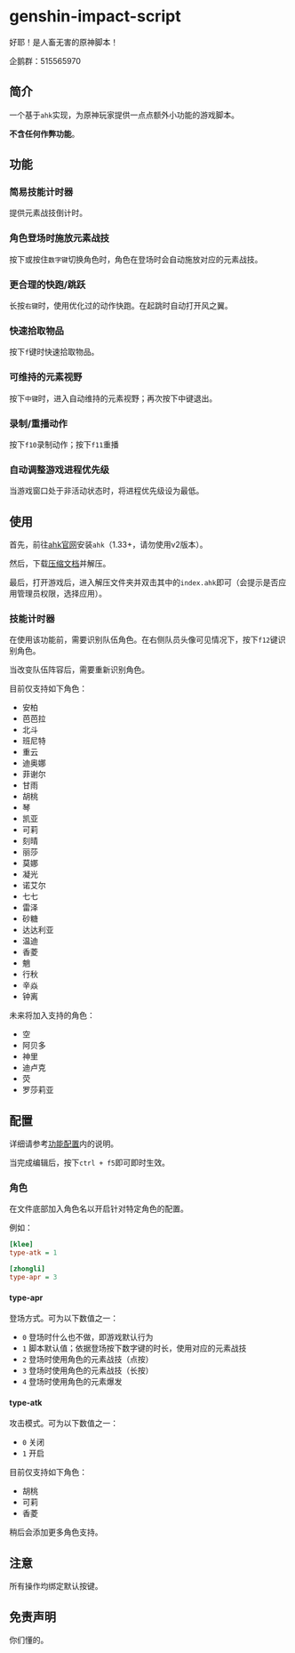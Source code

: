 # genshin-impact-script

好耶！是人畜无害的原神脚本！

企鹅群：515565970

## 简介

一个基于`ahk`实现，为原神玩家提供一点点额外小功能的游戏脚本。

**不含任何作弊功能**。

## 功能

### 简易技能计时器

提供元素战技倒计时。

### 角色登场时施放元素战技

按下或按住`数字键`切换角色时，角色在登场时会自动施放对应的元素战技。

### 更合理的快跑/跳跃

长按`右键`时，使用优化过的动作快跑。在起跳时自动打开风之翼。

### 快速拾取物品

按下`f`键时快速拾取物品。

### 可维持的元素视野

按下`中键`时，进入自动维持的元素视野；再次按下中键退出。

### 录制/重播动作

按下`f10`录制动作；按下`f11`重播

### 自动调整游戏进程优先级

当游戏窗口处于非活动状态时，将进程优先级设为最低。

## 使用

首先，前往[ahk官网](https://www.autohotkey.com/)安装`ahk`（1.33+，请勿使用v2版本）。

然后，下载[压缩文档](https://github.com/phonowell/genshin-impact-script/releases/download/0.0.5/Genshin_Impact_Script_0.0.5.zip)并解压。

最后，打开游戏后，进入解压文件夹并双击其中的`index.ahk`即可（会提示是否应用管理员权限，选择应用）。

### 技能计时器

在使用该功能前，需要识别队伍角色。在右侧队员头像可见情况下，按下`f12`键识别角色。

当改变队伍阵容后，需要重新识别角色。

目前仅支持如下角色：

- 安柏
- 芭芭拉
- 北斗
- 班尼特
- 重云
- 迪奥娜
- 菲谢尔
- 甘雨
- 胡桃
- 琴
- 凯亚
- 可莉
- 刻晴
- 丽莎
- 莫娜
- 凝光
- 诺艾尔
- 七七
- 雷泽
- 砂糖
- 达达利亚
- 温迪
- 香菱
- 魈
- 行秋
- 辛焱
- 钟离

未来将加入支持的角色：

- 空
- 阿贝多
- 神里
- 迪卢克
- 荧
- 罗莎莉亚

## 配置

详细请参考[功能配置](./source/config.ini)内的说明。

当完成编辑后，按下`ctrl + f5`即可即时生效。

### 角色

在文件底部加入角色名以开启针对特定角色的配置。

例如：

```ini
[klee]
type-atk = 1

[zhongli]
type-apr = 3
```

#### type-apr

登场方式。可为以下数值之一：

- `0` 登场时什么也不做，即游戏默认行为
- `1` 脚本默认值；依据登场按下数字键的时长，使用对应的元素战技
- `2` 登场时使用角色的元素战技（点按）
- `3` 登场时使用角色的元素战技（长按）
- `4` 登场时使用角色的元素爆发

#### type-atk

攻击模式。可为以下数值之一：

- `0` 关闭
- `1` 开启

目前仅支持如下角色：

- 胡桃
- 可莉
- 香菱

稍后会添加更多角色支持。

## 注意

所有操作均绑定默认按键。

## 免责声明

你们懂的。